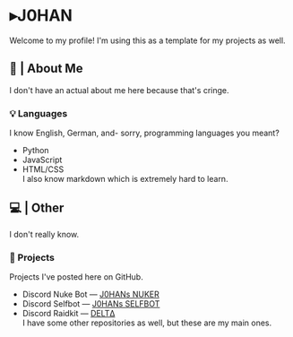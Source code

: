 # ▸J0HAN
Welcome to my profile! I'm using this as a template for my projects as well.
## 📖 | About Me
I don't have an actual about me here because that's cringe.
### 💡 Languages
I know English, German, and- sorry, programming languages you meant?
* Python
* JavaScript
* HTML/CSS <br/>
I also know markdown which is extremely hard to learn.
## 💻 | Other
I don't really know.
### 📁 Projects
Projects I've posted here on GitHub.
- Discord Nuke Bot — [J0HANs NUKER](<>)
- Discord Selfbot — [J0HANs SELFBOT](<>)
- Discord Raidkit — [DELTΔ](<>) <br/>
I have some other repositories as well, but these are my main ones.
